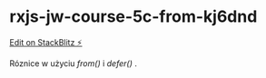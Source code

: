 # rxjs-jw-course-5c-from-kj6dnd

[Edit on StackBlitz ⚡️](https://stackblitz.com/edit/rxjs-jw-course-5c-from-kj6dnd)

Róznice w użyciu _from()_ i _defer()_ .
